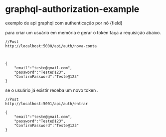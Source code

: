 # graphql-authorization-example
exemplo de api graphql  com authenticação  por nó {field}


para criar um usuário  em memória e gerar o token  faça a requisição abaixo.

```
//Post
http://localhost:5000/api/auth/nova-conta



{
	"email":"teste@gmail.com",
	"password":"Teste@123",
	"ConfirmPassword":"Teste@123"
}

```

se o usuário já existir receba um novo token .

```
//Post
http://localhost:5001/api/auth/entrar

{
	"email":"teste@gmail.com",
	"password":"Teste@123",
	"ConfirmPassword":"Teste@123"
}

```
